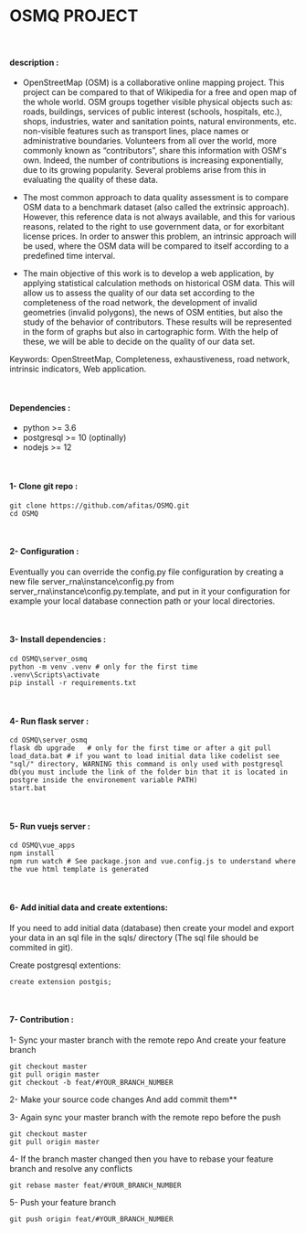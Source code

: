 # **OSMQ PROJECT**

&nbsp;

#### **description :**

- OpenStreetMap (OSM) is a collaborative online mapping project. This project can be compared to that of Wikipedia for a free and open map of the whole world. OSM groups together visible physical objects such as: roads, buildings, services of public interest (schools, hospitals, etc.), shops, industries, water and sanitation points, natural environments, etc. non-visible features such as transport lines, place names or administrative boundaries. Volunteers from all over the world, more commonly known as “contributors”, share this information with OSM's own. Indeed, the number of contributions is increasing exponentially, due to its growing popularity. Several problems arise from this in evaluating the quality of these data.

- The most common approach to data quality assessment is to compare OSM data to a benchmark dataset (also called the extrinsic approach). However, this reference data is not always available, and this for various reasons, related to the right to use government data, or for exorbitant license prices. In order to answer this problem, an intrinsic approach will be used, where the OSM data will be compared to itself according to a predefined time interval.

- The main objective of this work is to develop a web application, by applying statistical calculation methods on historical OSM data. This will allow us to assess the quality of our data set according to the completeness of the road network, the development of invalid geometries (invalid polygons), the news of OSM entities, but also the study of the behavior of contributors. These results will be represented in the form of graphs but also in cartographic form. With the help of these, we will be able to decide on the quality of our data set.

Keywords: OpenStreetMap, Completeness, exhaustiveness, road network, intrinsic indicators, Web application.

&nbsp;

#### **Dependencies :**

- python >= 3.6
- postgresql >= 10 (optinally)
- nodejs >= 12

&nbsp;

#### **1- Clone git repo :**

```
git clone https://github.com/afitas/OSMQ.git
cd OSMQ
```

&nbsp;

#### **2- Configuration :**

Eventually you can override the config.py file configuration by creating a new file server_rna\instance\config.py from server_rna\instance\config.py.template, and put in it your configuration for example your local database connection path or your local directories.

&nbsp;

#### **3- Install dependencies :**

```
cd OSMQ\server_osmq
python -m venv .venv # only for the first time
.venv\Scripts\activate
pip install -r requirements.txt
```

&nbsp;

#### **4- Run flask server :**

```
cd OSMQ\server_osmq
flask db upgrade   # only for the first time or after a git pull
load_data.bat # if you want to load initial data like codelist see "sql/" directory, WARNING this command is only used with postgresql db(you must include the link of the folder bin that it is located in postgre inside the environement variable PATH)
start.bat
```

&nbsp;

#### **5- Run vuejs server :**

```
cd OSMQ\vue_apps
npm install
npm run watch # See package.json and vue.config.js to understand where the vue html template is generated
```

&nbsp;

#### **6- Add initial data and create extentions:**

If you need to add initial data (database) then create your model and export your data in an sql file in the sqls/ directory (The sql file should be commited in git).
  
Create postgresql extentions:
```
create extension postgis;
```
&nbsp;

#### **7- Contribution :**

1- Sync your master branch with the remote repo And create your feature branch

```
git checkout master
git pull origin master
git checkout -b feat/#YOUR_BRANCH_NUMBER
```

2- Make your source code changes And add commit them\*\*

3- Again sync your master branch with the remote repo before the push

```
git checkout master
git pull origin master
```

4- If the branch master changed then you have to rebase your feature branch and resolve any conflicts

```
git rebase master feat/#YOUR_BRANCH_NUMBER
```

5- Push your feature branch

```
git push origin feat/#YOUR_BRANCH_NUMBER
```
